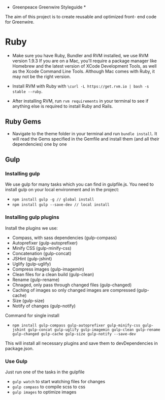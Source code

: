 * Greenpeace Greenwire Styleguide *

The aim of this project is to create reusable and optimized front-
end code for Greenwire.

# Ruby #

* Make sure you have Ruby, Bundler and RVM installed, we use RVM version 1.9.3
If you are on a Mac, you'll require a package manager like Homebrew and the latest version of XCode Development Tools, as well as the Xcode Command Line Tools. Although Mac comes with Ruby, it may not be the right version.
* Install RVM with Ruby with
`\curl -L https://get.rvm.io | bash -s stable --ruby`.

* After installing RVM, run `rvm requirements` in your terminal to see if anything else is required to install Ruby and Rails.

## Ruby Gems ##

* Navigate to the theme folder in your terminal and run `bundle install`.
It will read the Gems specified in the Gemfile and install them (and all their dependencies) one by one

## Gulp ##

### Installing gulp ###

We use gulp for many tasks which you can find in gulpfile.js. You need to install gulp on your local environment and in the project:

* `npm install gulp -g // global install`
* `npm install gulp --save-dev // local install`

### Installing gulp plugins ###

Install the plugins we use:

* Compass, with sass dependencies (gulp-compass)
* Autoprefixer (gulp-autoprefixer)
* Minify CSS (gulp-minify-css)
* Concatenation (gulp-concat)
* JSHint (gulp-jshint)
* Uglify (gulp-uglify)
* Compress images (gulp-imagemin)
* Clean files for a clean build (gulp-clean)
* Rename (gulp-rename)
* Chnaged, only pass through changed files (gulp-changed)
* Caching of images so only changed images are compressed (gulp-cache)
* Size (gulp-size)
* Notify of changes (gulp-notify)

Command for single install

* `npm install gulp-compass gulp-autoprefixer gulp-minify-css gulp-jshint gulp-concat gulp-uglify gulp-imagemin gulp-clean gulp-rename gulp-changed gulp-cache gulp-size gulp-notify --save-dev`

This will install all necessary plugins and save them to devDependencies in package.json.

### Use Gulp ###

Just run one of the tasks in the gulpfile
 * `gulp watch` to start watching files for changes
 * `gulp compass` to compile scss to css
 * `gulp images` to optimize images
